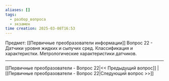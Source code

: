```yaml
---
aliases: []
tags:
  - разбор_вопроса
  - экзамен
time creation: 2025-03-08T16:53
---
```

Предмет: [[Первичные преобразователи информации]]
Вопрос 22 - Датчики уровня жидких и сыпучих сред. Классификация и характеристки. Метрологические характеристики датчиков.



---
[[Первичные преобразователи - Вопрос 22|<< Предыдущий вопрос]] | [[Первичные преобразователи - Вопрос 22|Следующий вопрос >>]]